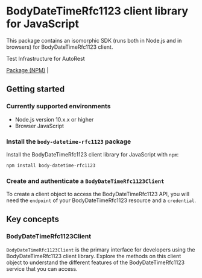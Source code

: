 # BodyDateTimeRfc1123 client library for JavaScript

This package contains an isomorphic SDK (runs both in Node.js and in browsers) for BodyDateTimeRfc1123 client.

Test Infrastructure for AutoRest

[Package (NPM)](https://www.npmjs.com/package/body-datetime-rfc1123) |

## Getting started

### Currently supported environments

- Node.js version 10.x.x or higher
- Browser JavaScript


### Install the `body-datetime-rfc1123` package

Install the BodyDateTimeRfc1123 client library for JavaScript with `npm`:

```bash
npm install body-datetime-rfc1123
```

### Create and authenticate a `BodyDateTimeRfc1123Client`

To create a client object to access the BodyDateTimeRfc1123 API, you will need the `endpoint` of your BodyDateTimeRfc1123 resource and a `credential`.
## Key concepts

### BodyDateTimeRfc1123Client

`BodyDateTimeRfc1123Client` is the primary interface for developers using the BodyDateTimeRfc1123 client library. Explore the methods on this client object to understand the different features of the BodyDateTimeRfc1123 service that you can access.

